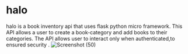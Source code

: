 # halo
halo is a book inventory api that uses flask python micro framework.
This API allows a user to create a book-category and add books to their categories.
The API allows user to interact only when authenticated,to ensured security .
![Screenshot (50)](https://github.com/Craigryy/halo/assets/116971272/a9580fb5-1356-416f-9106-c1429beddf86)
